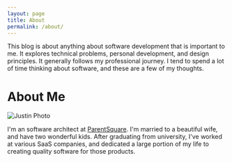 ```yaml
---
layout: page
title: About
permalink: /about/
---
```


This blog is about anything about software development that is important to me.
It explores technical problems, personal development, and design principles. It
generally follows my professional journey. I tend to spend a lot of time
thinking about software, and these are a few of my thoughts.

# About Me

<image src="/images/justin.jpg" alt="Justin Photo" class="float"/>

I'm an software architect at [ParentSquare][work]. I'm married to a beautiful
wife, and have two wonderful kids. After graduating from university, I've worked
at various SaaS companies, and dedicated a large portion of my life to creating
quality software for those products.

[work]: https://parentsquare.com
